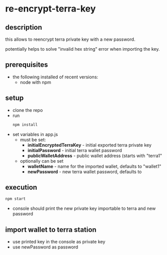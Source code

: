 # re-encrypt-terra-key

## description
this allows to reencrypt terra private key with a new password.

potentially helps to solve "invalid hex string" error when importing the key.

## prerequisites
* the following installed of recent versions: 
  * node with npm

## setup
* clone the repo
* run 
  ```bash
  npm install
  ```
* set variables in app.js
  * must be set:
    * **initialEncryptedTerraKey** - initial exported terra private key
    * **initialPassword** - initial terra wallet password 
    * **publicWalletAddress** - public wallet address (starts with "terra1"
  * optionally can be set 
    * **walletName** - name for the imported wallet, defaults to "wallet1"
    * **newPassword** - new terra wallet password, defaults to 

## execution
  ```bash
  npm start
  ```
* console should print the new private key importable to terra and new password

## import wallet to terra station
* use printed key in the console as private key
* use newPassword as password

